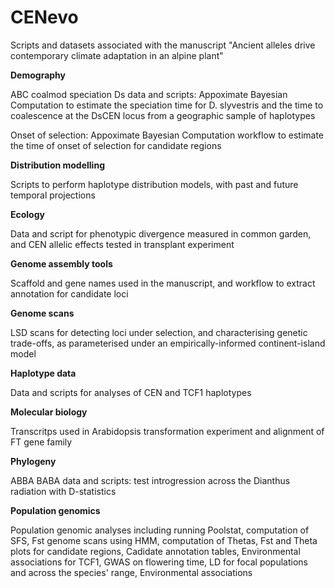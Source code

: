 # CENevo
Scripts and datasets associated with the manuscript "Ancient alleles drive contemporary climate adaptation in an alpine plant"

**Demography**

ABC coalmod speciation Ds data and scripts: Appoximate Bayesian Computation to estimate the speciation time for D. slyvestris and the time to coalescence at the DsCEN locus from a geographic sample of haplotypes

Onset of selection: Appoximate Bayesian Computation workflow to estimate the time of onset of selection for candidate regions

**Distribution modelling**

Scripts to perform haplotype distribution models, with past and future temporal projections

**Ecology**

Data and script for phenotypic divergence measured in common garden, and CEN allelic effects tested in transplant experiment

**Genome assembly tools**

Scaffold and gene names used in the manuscript, and workflow to extract annotation for candidate loci

**Genome scans**

LSD scans for detecting loci under selection, and characterising genetic trade-offs, as parameterised under an empirically-informed continent-island model

**Haplotype data**

Data and scripts for analyses of CEN and TCF1 haplotypes

**Molecular biology**

Transcritps used in Arabidopsis transformation experiment and alignment of FT gene family

**Phylogeny**

ABBA BABA data and scripts: test introgression across the Dianthus radiation with D-statistics

**Population genomics**

Population genomic analyses including running Poolstat, computation of SFS, Fst genome scans using HMM, computation of Thetas, Fst and Theta plots for candidate regions, Cadidate annotation tables, Environmental associations for TCF1, GWAS on flowering time, LD for focal populations and across the species' range, Environmental associations
